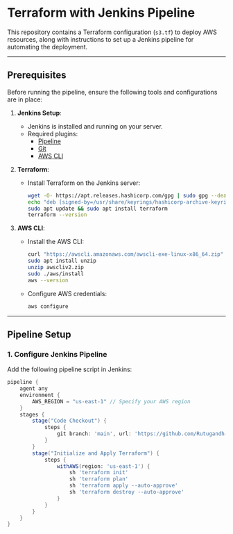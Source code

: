 # Terraform with Jenkins Pipeline

This repository contains a Terraform configuration (`s3.tf`) to deploy AWS resources, along with instructions to set up a Jenkins pipeline for automating the deployment.

---

## **Prerequisites**

Before running the pipeline, ensure the following tools and configurations are in place:

1. **Jenkins Setup**:
   - Jenkins is installed and running on your server.
   - Required plugins:
     - [Pipeline](https://plugins.jenkins.io/workflow-aggregator/)
     - [Git](https://plugins.jenkins.io/git/)
     - [AWS CLI](https://plugins.jenkins.io/aws-cli/)

2. **Terraform**:
   - Install Terraform on the Jenkins server:
     ```bash
     wget -O- https://apt.releases.hashicorp.com/gpg | sudo gpg --dearmor -o /usr/share/keyrings/hashicorp-archive-keyring.gpg
     echo "deb [signed-by=/usr/share/keyrings/hashicorp-archive-keyring.gpg] https://apt.releases.hashicorp.com $(lsb_release -cs) main" | sudo tee /etc/apt/sources.list.d/hashicorp.list
     sudo apt update && sudo apt install terraform
     terraform --version
     ```

3. **AWS CLI**:
   - Install the AWS CLI:
     ```bash
     curl "https://awscli.amazonaws.com/awscli-exe-linux-x86_64.zip" -o "awscliv2.zip"
     sudo apt install unzip 
     unzip awscliv2.zip
     sudo ./aws/install
     aws --version
     ```
   - Configure AWS credentials:
     ```bash
     aws configure
     ```

---

## **Pipeline Setup**

### **1. Configure Jenkins Pipeline**
Add the following pipeline script in Jenkins:

```groovy
pipeline {
    agent any
    environment {
        AWS_REGION = "us-east-1" // Specify your AWS region
    }
    stages {
        stage("Code Checkout") {
            steps {
                git branch: 'main', url: 'https://github.com/Rutugandh-shete/Terraform.git'
            }
        }
        stage("Initialize and Apply Terraform") {
            steps {
                withAWS(region: 'us-east-1') {
                    sh 'terraform init'
                    sh 'terraform plan'
                    sh 'terraform apply --auto-approve'
                    sh 'terraform destroy --auto-approve'
                }
            }
        }
    }
}
